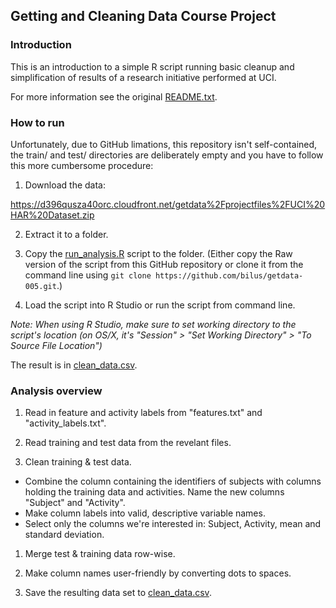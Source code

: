 ## Getting and Cleaning Data Course Project

### Introduction

This is an introduction to a simple R script running basic cleanup and simplification of results of a research initiative performed at UCI.

For more information see the original [README.txt](README.txt).

### How to run

Unfortunately, due to GitHub limations, this repository isn't self-contained, the train/ and test/ directories are deliberately empty and you have to follow this more cumbersome procedure:

1. Download the data:

https://d396qusza40orc.cloudfront.net/getdata%2Fprojectfiles%2FUCI%20HAR%20Dataset.zip

2. Extract it to a folder.

3. Copy the [run_analysis.R](run_analysis.R) script to the folder. (Either copy the Raw version of the script from this GitHub repository or clone it from the command line using `git clone https://github.com/bilus/getdata-005.git`.)

4. Load the script into R Studio or run the script from command line. 

*Note: When using R Studio, make sure to set working directory to the script's location (on OS/X, it's "Session" > "Set Working Directory" > "To Source File Location")*

The result is in [clean_data.csv](clean_data.csv).

### Analysis overview

1. Read in feature and activity labels from "features.txt" and "activity_labels.txt".

1. Read training and test data from the revelant files.

1. Clean training & test data.

- Combine the column containing the identifiers of subjects with columns holding the training data and activities. Name the new columns "Subject" and "Activity".
- Make column labels into valid, descriptive variable names.
- Select only the columns we're interested in: Subject, Activity, mean and standard deviation.

1. Merge test & training data row-wise.

1. Make column names user-friendly by converting dots to spaces. 

1. Save the resulting data set to [clean_data.csv](clean_data.csv).

